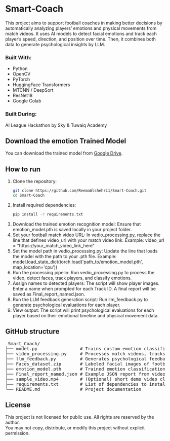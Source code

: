 # Smart-Coach
This project aims to support football coaches in making better decisions by automatically analyzing players’ emotions and physical movements from match videos.  It uses AI models to detect facial emotions and track each player’s speed, direction, and position over time. Then, it combines both  data to generate  psychological  insights by LLM.

###  Built With:
- Python
- OpenCV
- PyTorch
- HuggingFace Transformers
- MTCNN / DeepSort
- ResNet18
- Google Colab

###  Built During:
AI League Hackathon by Sky & Tuwaiq Academy


## Download the emotion Trained Model
You can download the trained model from [Google Drive](https://drive.google.com/file/d/1EBeqwMV4Vf_LlaFmW22PNjukdUYjOcXh/view?usp=sharing).

## How to run


1. Clone the repository:
   ```bash
   git clone https://github.com/ReemaAlshehri1/Smart-Coach.git
   cd Smart-Coach
2. Install required dependencies:
   ```bash
   pip install -r requirements.txt
3. Download the trained emotion recognition model:
   Ensure that emotion_model.pth is saved locally in your project folder.
4. Set your football match video URL:
In vedio_processing.py, replace the line that defines video_url with your match video link.
Example:
video_url = "https://your_match_video_link_here"
5. Set the model path in vedio_processing.py:
Update the line that loads the model with the path to your .pth file.
Example:
model.load_state_dict(torch.load('path_to/emotion_model.pth', map_location='cpu'))
6. Run the processing pipelin:
Run vedio_processing.py to process the video, detect faces, track players, and classify emotions.
7. Assign names to detected players:
The script will show player images. Enter a name when prompted for each Track ID.
A final report will be saved as Final_report_named.json.
8. Run the LLM feedback generation script:
Run llm_feedback.py to generate psychological evaluations for each player.
9. View output:
The script will print psychological evaluations for each player based on their emotional timeline and physical movement data.


## GitHub structure
<pre> Smart_Coach/
├── model.py                # Trains custom emotion classifier (ResNet18) on faces dataset
├── video_processing.py     # Processes match videos, tracks players, classifies emotions & extracts physical stats
├── llm_feedback.py         # Generates psychological feedback for each player using local LLM
├── Faces_dataset.zip       # Labeled facial images of football players and emotion labels
├── emotion_model.pth       # Trained emotion classification model
├── Final_report_named.json # Example JSON report from video processing
├── sample_video.mp4        # (Optional) short demo video clip
├── requirements.txt        # List of dependencies to install
└── README.md               # Project documentation </pre>


  
 ##  License
This project is not licensed for public use. All rights are reserved by the author.  
You may not copy, distribute, or modify this project without explicit permission.


